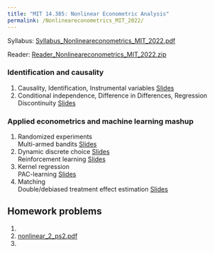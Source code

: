 ```yaml
---
title: "MIT 14.385: Nonlinear Econometric Analysis"
permalink: /Nonlineareconometrics_MIT_2022/
---
```



Syllabus: [Syllabus_Nonlineareconometrics_MIT_2022.pdf](/home/files/teaching/Nonlineareconometrics_MIT_2022/Syllabus_Nonlineareconometrics_MIT_2022.pdf)  

Reader: [Reader_Nonlineareconometrics_MIT_2022.zip](/home/files/teaching/Nonlineareconometrics_MIT_2022/Reader_Nonlineareconometrics_MIT_2022.zip)


### Identification and causality

1. Causality, Identification, Instrumental variables
[Slides](/home/files/teaching/Nonlineareconometrics_MIT_2022/CausalitySlides-IV.pdf)  
1. Conditional independence, Difference in Differences, Regression Discontinuity
[Slides](/home/files/teaching/Nonlineareconometrics_MIT_2022/CausalitySlides-CI-DID-RD.pdf)  


### Applied econometrics and machine learning mashup

1. Randomized experiments  
Multi-armed bandits
[Slides](/home/files/teaching/Nonlineareconometrics_MIT_2022/bandit_problems_slides.pdf)
1. Dynamic discrete choice [Slides](/home/files/teaching/Nonlineareconometrics_MIT_2022/dynamic_discrete_choice_slides.pdf)  
Reinforcement learning
[Slides](/home/files/teaching/Nonlineareconometrics_MIT_2022/reinforcement_learning_slides.pdf)
1. Kernel regression  
PAC-learning
[Slides](/home/files/teaching/Nonlineareconometrics_MIT_2022/pac_learning_slides.pdf)
1. Matching  
Double/debiased treatment effect estimation
[Slides](/home/files/teaching/Nonlineareconometrics_MIT_2022/debiased_ml_slides.pdf)
<!-- 1. Synthetic controls  
Matrix completion   -->
  



## Homework problems

<!-- 1. [nonlinear_2_ps1.pdf](/home/files/teaching/Nonlineareconometrics_MIT_2022/nonlinear_2_ps1.pdf)   -->
1.
1. [nonlinear_2_ps2.pdf](/home/files/teaching/Nonlineareconometrics_MIT_2022/nonlinear_2_ps1.pdf) 
1.



